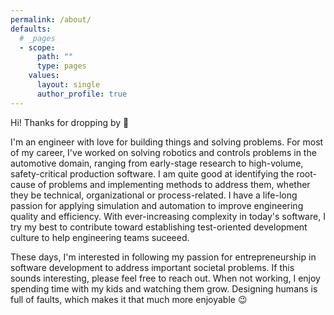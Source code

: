 ```yaml
---
permalink: /about/
defaults:
  # _pages
  - scope:
      path: ""
      type: pages
    values:
      layout: single
      author_profile: true
---
```


Hi! Thanks for dropping by :wave:  
  
I'm an engineer with love for building things and solving problems. 
For most of my career, I've worked on solving robotics and controls
problems in the automotive domain, ranging from early-stage research 
to high-volume, safety-critical production software. I am quite good 
at identifying the root-cause of problems and implementing methods to 
address them, whether they be technical, organizational or process-related. 
I have a life-long passion for applying simulation and automation to improve 
engineering quality and efficiency. With ever-increasing complexity 
in today's software, I try my best to contribute toward establishing
test-oriented development culture to help engineering teams suceeed.

These days, I'm interested in following my passion for entrepreneurship
in software development to address important societal problems. If this 
sounds interesting, please feel free to reach out. When not working,
I enjoy spending time with my kids and watching them grow. Designing 
humans is full of faults, which makes it that much more enjoyable :wink:

